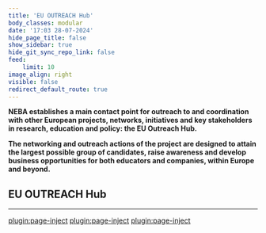 ```yaml
---
title: 'EU OUTREACH Hub'
body_classes: modular
date: '17:03 28-07-2024'
hide_page_title: false
show_sidebar: true
hide_git_sync_repo_link: false
feed:
    limit: 10
image_align: right
visible: false
redirect_default_route: true
---
```


**NEBA establishes a main contact point for outreach to and coordination with other European projects, networks, initiatives and key stakeholders in research, education and policy: the EU Outreach Hub.**

**The networking and outreach actions of the project are designed to attain the largest possible group of candidates, raise awareness and develop business opportunities for both educators and companies, within Europe and beyond.**

## EU OUTREACH Hub
---
[plugin:page-inject](/outreach/_eu_outreach/_innovawood/)
[plugin:page-inject](/outreach/_eu_outreach/_eaae/)
[plugin:page-inject](/outreach/_eu_outreach/_boku/)